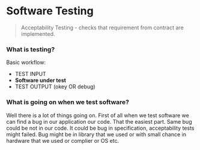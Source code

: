 # Software Testing 

> Acceptability Testing - checks that requirement from contract are implemented. 

<h3> What is testing? </h3>

Basic workflow: 

- TEST INPUT <br>
- <b> Software under test </b> <br>
- TEST OUTPUT (okey OR debug) 

<h3> What is going on when we test software? </h3>

Well there is a lot of things going on. First of all when we test software we can find a bug in our application our code. That the easiest part. Same bug could be not in our code. It could be bug in specification, acceptability tests might failed. Bug might be in library that we used or with small chance in hardware that we used or complier or OS etc.

